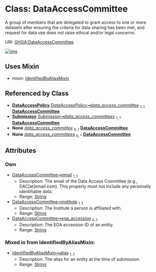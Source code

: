 
# Class: DataAccessCommittee


A group of members that are delegated to grant access to one or more datasets after ensuring the criteria for data sharing has been met,  and request for data use does not raise ethical and/or legal concerns.

URI: [GHGA:DataAccessCommittee](https://w3id.org/GHGA/DataAccessCommittee)


[![img](https://yuml.me/diagram/nofunky;dir:TB/class/[Submission],[IdentifiedByAliasMixin],[DataAccessPolicy],[DataAccessPolicy]-%20data_access_committee%201..1>[DataAccessCommittee&#124;email:string;institute:string;ega_accession:string%20%3F;alias:string],[Submission]++-%20data_access_committees%201..*>[DataAccessCommittee],[DataAccessPolicy]-%20data_access_committee(i)%200..1>[DataAccessCommittee],[Submission]-%20data_access_committees(i)%200..*>[DataAccessCommittee],[DataAccessCommittee]uses%20-.->[IdentifiedByAliasMixin])](https://yuml.me/diagram/nofunky;dir:TB/class/[Submission],[IdentifiedByAliasMixin],[DataAccessPolicy],[DataAccessPolicy]-%20data_access_committee%201..1>[DataAccessCommittee&#124;email:string;institute:string;ega_accession:string%20%3F;alias:string],[Submission]++-%20data_access_committees%201..*>[DataAccessCommittee],[DataAccessPolicy]-%20data_access_committee(i)%200..1>[DataAccessCommittee],[Submission]-%20data_access_committees(i)%200..*>[DataAccessCommittee],[DataAccessCommittee]uses%20-.->[IdentifiedByAliasMixin])

## Uses Mixin

 *  mixin: [IdentifiedByAliasMixin](IdentifiedByAliasMixin.md)

## Referenced by Class

 *  **[DataAccessPolicy](DataAccessPolicy.md)** *[DataAccessPolicy➞data_access_committee](DataAccessPolicy_data_access_committee.md)*  <sub>1..1</sub>  **[DataAccessCommittee](DataAccessCommittee.md)**
 *  **[Submission](Submission.md)** *[Submission➞data_access_committees](Submission_data_access_committees.md)*  <sub>1..\*</sub>  **[DataAccessCommittee](DataAccessCommittee.md)**
 *  **None** *[data_access_committee](data_access_committee.md)*  <sub>0..1</sub>  **[DataAccessCommittee](DataAccessCommittee.md)**
 *  **None** *[data_access_committees](data_access_committees.md)*  <sub>0..\*</sub>  **[DataAccessCommittee](DataAccessCommittee.md)**

## Attributes


### Own

 * [DataAccessCommittee➞email](DataAccessCommittee_email.md)  <sub>1..1</sub>
     * Description: The email of the Data Access Committee (e.g., DAC[at]email.com). This property must not include any personally identifiable data.
     * Range: [String](types/String.md)
 * [DataAccessCommittee➞institute](DataAccessCommittee_institute.md)  <sub>1..1</sub>
     * Description: The Institute a person is affiliated with.
     * Range: [String](types/String.md)
 * [DataAccessCommittee➞ega_accession](DataAccessCommittee_ega_accession.md)  <sub>0..1</sub>
     * Description: The EGA accession ID of an entity.
     * Range: [String](types/String.md)

### Mixed in from IdentifiedByAliasMixin:

 * [IdentifiedByAliasMixin➞alias](IdentifiedByAliasMixin_alias.md)  <sub>1..1</sub>
     * Description: The alias for an entity at the time of submission.
     * Range: [String](types/String.md)
